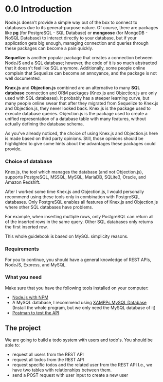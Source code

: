 # 0.0 Introduction

Node.js doesn't provide a simple way out of the box to connect to databases due to its general-purpose nature. Of course, there are packages like **pg** (for PostgreSQL - SQL Database) or **mongoose** (for MongoDB - NoSQL Database) to interact directly to your database, but if your application gets big enough, managing connection and queries through these packages can become a pain quickly.

**Sequelize** is another popular package that creates a connection between NodeJS and a SQL database; however, the code of it is so much abstracted that it doesn't feel like SQL anymore. Additionally, some people online complain that Sequelize can become an annoyance, and the package is not well documented.

**Knex.js** and **Objection.js** combined are an alternative to many **SQL database** connection and ORM packages (Knex.js and Objection.js are only used with SQL databases). It probably has a steeper learning curve, but many people online swear that after they migrated from Sequelize to Knex.js and Objection.js, they never looked back.
Knex.js is the package used to execute database queries. Objection.js is the package used to create a unified representation of a database table with many features, without actually defining the database schema.

As you've already noticed, the choice of using Knex.js and Objection.js here is made based on third party opinions. Still, those opinions should be highlighted to give some hints about the advantages these packages could provide.

### Choice of database
Knex.js, the tool which manages the database (and not Objection.js), supports PostgreSQL, MSSQL, MySQL, MariaDB, SQLite3, Oracle, and Amazon Redshift.

After I worked some time Knex.js and Objection.js, I would personally recommend using these tools only in combination with PostgreSQL databases.
Only PostgreSQL enables all features of Knex.js and Objection.js where other SQL databases have problems.

For example, when inserting multiple rows, only PostgreSQL can return all of the inserted rows in the same query. Other SQL databases only returns the first inserted row.

This whole guidebook is based on MySQL simplicity reasons.

### Requirements
For you to continue, you should have a general knowledge of REST APIs, NodeJS, Express, and MySQL.


### What you need
Make sure that you have the following tools installed on your computer:
- [Node.js with NPM](https://nodejs.org/en/)
- A MySQL database, I recommend using [XAMPPs MySQL Database ](https://www.apachefriends.org/download_success.html) (Install the whole program, but we only need the MySQL database of it)
- [Postman to test the API](https://www.postman.com/downloads/)


## The project
We are going to build a todo system with users and todo's. 
You should be able to:
- request all users from the REST API
- request all todos from the REST API
- request specific todos and the related user from the REST API
I.e., we have two tables with relationships between them.
- send a POST request with user input to create a new user